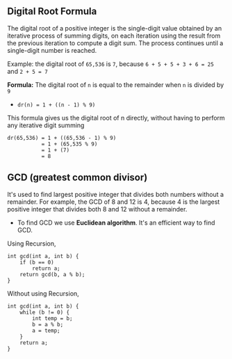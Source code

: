 ## Digital Root Formula
The digital root of a positive integer is the single-digit value obtained by an iterative process of summing digits, on each iteration using the result from the previous iteration to compute a digit sum. The process continues until a single-digit number is reached.

Example: the digital root of `65,536` is `7`, because `6 + 5 + 5 + 3 + 6 = 25` and `2 + 5 = 7`

**Formula:** The digital root of `n` is equal to the remainder when `n` is divided by `9`
- `dr(n) = 1 + ((n - 1) % 9)`

This formula gives us the digital root of n directly, without having to perform any iterative digit summing

```
dr(65,536) = 1 + ((65,536 - 1) % 9)
           = 1 + (65,535 % 9)
           = 1 + (7)
           = 8
```

## GCD (greatest common divisor)
It's used to find largest positive integer that divides both numbers without a remainder.
For example, the GCD of 8 and 12 is 4, because 4 is the largest positive integer that divides both 8 and 12 without a remainder.

- To find GCD we use **Euclidean algorithm**. It's an efficient way to find GCD.

Using Recursion,
```
int gcd(int a, int b) {
    if (b == 0)
        return a;
    return gcd(b, a % b);
}
```

Without using Recursion,
```
int gcd(int a, int b) {
    while (b != 0) {
        int temp = b;
        b = a % b;
        a = temp;
    }
    return a;
}
```
